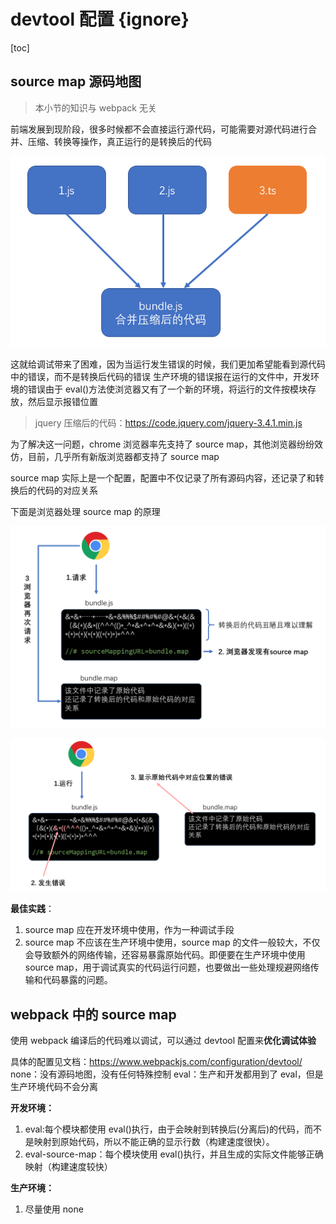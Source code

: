 # devtool 配置 {ignore}

[toc]

## source map 源码地图

> 本小节的知识与 webpack 无关

前端发展到现阶段，很多时候都不会直接运行源代码，可能需要对源代码进行合并、压缩、转换等操作，真正运行的是转换后的代码

![](assets/2020-01-08-16-38-26.png)

这就给调试带来了困难，因为当运行发生错误的时候，我们更加希望能看到源代码中的错误，而不是转换后代码的错误
生产环境的错误报在运行的文件中，开发环境的错误由于 eval()方法使浏览器又有了一个新的环境，将运行的文件按模块存放，然后显示报错位置

> jquery 压缩后的代码：https://code.jquery.com/jquery-3.4.1.min.js

为了解决这一问题，chrome 浏览器率先支持了 source map，其他浏览器纷纷效仿，目前，几乎所有新版浏览器都支持了 source map

source map 实际上是一个配置，配置中不仅记录了所有源码内容，还记录了和转换后的代码的对应关系

下面是浏览器处理 source map 的原理

![](assets/2020-01-08-16-58-06.png)

![](assets/2020-01-08-17-01-13.png)

**最佳实践**：

1. source map 应在开发环境中使用，作为一种调试手段
2. source map 不应该在生产环境中使用，source map 的文件一般较大，不仅会导致额外的网络传输，还容易暴露原始代码。即便要在生产环境中使用 source map，用于调试真实的代码运行问题，也要做出一些处理规避网络传输和代码暴露的问题。

## webpack 中的 source map

使用 webpack 编译后的代码难以调试，可以通过 devtool 配置来**优化调试体验**

具体的配置见文档：https://www.webpackjs.com/configuration/devtool/
none：没有源码地图，没有任何特殊控制
eval：生产和开发都用到了 eval，但是生产环境代码不会分离

**开发环境：**

1.  eval:每个模块都使用 eval()执行，由于会映射到转换后(分离后)的代码，而不是映射到原始代码，所以不能正确的显示行数（构建速度很快）。
2.  eval-source-map：每个模块使用 eval()执行，并且生成的实际文件能够正确映射（构建速度较快）

**生产环境：**

1.  尽量使用 none
